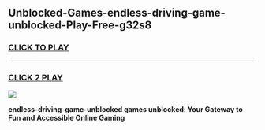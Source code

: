 
## Unblocked-Games-endless-driving-game-unblocked-Play-Free-g32s8
<h3>
<a href="https://premium76.site?title=endless-driving-game-unblocked&ref=17A">CLICK TO PLAY</a></h3>
<hr>

<h3>
<a href="https://premium76.site?title=endless-driving-game-unblocked&ref=17A">CLICK 2 PLAY</a>
  
</h3>

<a href="https://premium76.site?title=endless-driving-game-unblocked&ref=17A"><img src="https://clearcache.store/games.png"></a>


**endless-driving-game-unblocked games unblocked: Your Gateway to Fun and Accessible Online Gaming**
